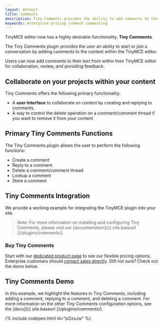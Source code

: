 ```yaml
---
layout: default
title: Comments
description: Tiny Comments provides the ability to add comments to the content and collaborate with other users for content editing.
keywords: enterprise pricing comment commenting
---
```


TinyMCE editor now has a highly desirable functionality, **Tiny Comments**.

The Tiny Comments plugin provides the user an ability to start or join a conversation by adding comments to the content within the TinyMCE editor.

Users can now add comments to their text from within their TinyMCE editor for collaboration, review, and providing feedback.


## Collaborate on your projects within your content

Tiny Comments offers the following primary functionality:

* A **user interface** to collaborate on content by creating and replying to comments.
* A way to control the delete operation on a comment/comment thread if you want to remove it from your content.

## Primary Tiny Comments Functions

The Tiny Comments plugin allows the user to perform the following functions:

* Create a comment
* Reply to a comment
* Delete a comment/comment thread
* Lookup a comment
* Store a comment

## Tiny Comments Integration

We provide a working example for integrating the TinyMCE plugin into your site.

> Note: For more information on installing and configuring Tiny Comments, please visit our [documentation]({{ site.baseurl }}/plugins/comments/).

### Buy Tiny Comments

Start with our [dedicated product page](https://www.tiny.cloud/pricing/) to see our flexible pricing options. Enterprise customers should [contact sales directly](https://www.tinymce.com/pricing/). Still not sure? Check out the demo below.

## Tiny Comments Demo

In this example, we highlight the features in Tiny Comments, including adding a comment, replying to a comment, and deleting a comment. For more information on the other Tiny Comments configuration options, see the [docs]({{ site.baseurl }}/plugins/comments/).

{% include codepen.html id="pOzxJw" %}
